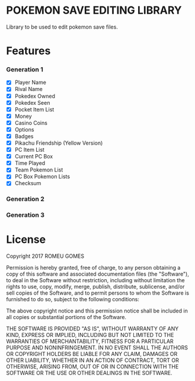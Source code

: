 POKEMON SAVE EDITING LIBRARY
============================

Library to be used to edit pokemon save files.

Features
========

### Generation 1

- [x] Player Name
- [x] Rival Name
- [x] Pokedex Owned
- [x] Pokedex Seen
- [x] Pocket Item List
- [x] Money
- [x] Casino Coins
- [x] Options
- [x] Badges
- [x] Pikachu Friendship (Yellow Version)
- [x] PC Item List
- [x] Current PC Box
- [x] Time Played
- [x] Team Pokemon List
- [x] PC Box Pokemon Lists
- [x] Checksum

### Generation 2
### Generation 3

License
=======

Copyright 2017 ROMEU GOMES

Permission is hereby granted, free of charge, to any person obtaining a copy of this software and associated documentation files (the "Software"), to deal in the Software without restriction, including without limitation the rights to use, copy, modify, merge, publish, distribute, sublicense, and/or sell copies of the Software, and to permit persons to whom the Software is furnished to do so, subject to the following conditions:

The above copyright notice and this permission notice shall be included in all copies or substantial portions of the Software.

THE SOFTWARE IS PROVIDED "AS IS", WITHOUT WARRANTY OF ANY KIND, EXPRESS OR IMPLIED, INCLUDING BUT NOT LIMITED TO THE WARRANTIES OF MERCHANTABILITY, FITNESS FOR A PARTICULAR PURPOSE AND NONINFRINGEMENT. IN NO EVENT SHALL THE AUTHORS OR COPYRIGHT HOLDERS BE LIABLE FOR ANY CLAIM, DAMAGES OR OTHER LIABILITY, WHETHER IN AN ACTION OF CONTRACT, TORT OR OTHERWISE, ARISING FROM, OUT OF OR IN CONNECTION WITH THE SOFTWARE OR THE USE OR OTHER DEALINGS IN THE SOFTWARE.
